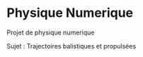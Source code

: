 # Physique Numerique
 Projet de physique numerique
 
 Sujet : Trajectoires balistiques et propulsées